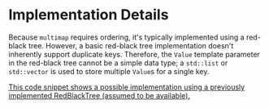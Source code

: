# Implementation Details

Because `multimap` requires ordering, it's typically implemented using a red-black tree. However, a basic red-black tree implementation doesn't inherently support duplicate keys. Therefore, the `Value` template parameter in the red-black tree cannot be a simple data type; a `std::list` or `std::vector` is used to store multiple `Value`s for a single key.

[This code snippet shows a possible implementation using a previously implemented RedBlackTree (assumed to be available).](Implementation.cpp)


